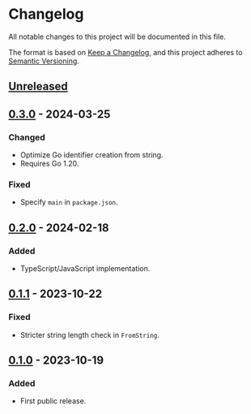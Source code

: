 # Changelog

All notable changes to this project will be documented in this file.

The format is based on [Keep a Changelog](https://keepachangelog.com/en/1.0.0/),
and this project adheres to [Semantic Versioning](https://semver.org/spec/v2.0.0.html).

## [Unreleased]

## [0.3.0] - 2024-03-25

### Changed

- Optimize Go identifier creation from string.
- Requires Go 1.20.

### Fixed

- Specify `main` in `package.json`.

## [0.2.0] - 2024-02-18

### Added

- TypeScript/JavaScript implementation.

## [0.1.1] - 2023-10-22

### Fixed

- Stricter string length check in `FromString`.

## [0.1.0] - 2023-10-19

### Added

- First public release.

[unreleased]: https://gitlab.com/tozd/identifier/-/compare/v0.3.0...main
[0.3.0]: https://gitlab.com/tozd/identifier/-/compare/v0.2.0...v0.3.0
[0.2.0]: https://gitlab.com/tozd/identifier/-/compare/v0.1.1...v0.2.0
[0.1.1]: https://gitlab.com/tozd/identifier/-/compare/v0.1.0...v0.1.1
[0.1.0]: https://gitlab.com/tozd/identifier/-/tags/v0.1.0

<!-- markdownlint-disable-file MD024 -->
